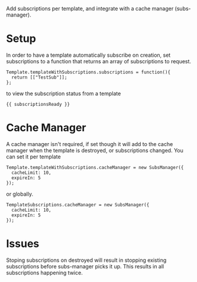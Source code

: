 Add subscriptions per template, and integrate with a cache manager (subs-manager).

# Setup
In order to have a template automatically subscribe on creation, set subscriptions to a function that returns an array of subscriptions to request.

    Template.templateWithSubscriptions.subscriptions = function(){
      return [["TestSub"]];
    };

to view the subscription status from a template

    {{ subscriptionsReady }}

# Cache Manager
A cache manager isn't required, if set though it will add to the cache manager when the template is destroyed, or subscriptions changed. You can set it per template

    Template.templateWithSubscriptions.cacheManager = new SubsManager({
      cacheLimit: 10,
      expireIn: 5
    });

or globally.

    TemplateSubscriptions.cacheManager = new SubsManager({
      cacheLimit: 10,
      expireIn: 5
    });

# Issues
Stoping subscriptions on destroyed will result in stopping existing subscriptions before subs-manager picks it up.  This results in all subscriptions happening twice.

